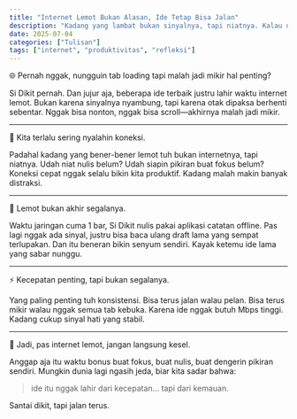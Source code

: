```yaml
---
title: "Internet Lemot Bukan Alasan, Ide Tetap Bisa Jalan"
description: "Kadang yang lambat bukan sinyalnya, tapi niatnya. Kalau udah mau mulai, bahkan loading pun bisa jadi waktu mikir."
date: 2025-07-04
categories: ["Tulisan"]
tags: ["internet", "produktivitas", "refleksi"]
---
```


🌐 Pernah nggak, nungguin tab loading tapi malah jadi mikir hal penting?

Si Dikit pernah. Dan jujur aja, beberapa ide terbaik justru lahir waktu internet lemot. Bukan karena sinyalnya nyambung, tapi karena otak dipaksa berhenti sebentar. Nggak bisa nonton, nggak bisa scroll—akhirnya malah jadi mikir.

---

🚫 Kita terlalu sering nyalahin koneksi.

Padahal kadang yang bener-bener lemot tuh bukan internetnya, tapi niatnya. Udah niat nulis belum? Udah siapin pikiran buat fokus belum? Koneksi cepat nggak selalu bikin kita produktif. Kadang malah makin banyak distraksi.

---

📶 Lemot bukan akhir segalanya.

Waktu jaringan cuma 1 bar, Si Dikit nulis pakai aplikasi catatan offline. Pas lagi nggak ada sinyal, justru bisa baca ulang draft lama yang sempat terlupakan. Dan itu beneran bikin senyum sendiri. Kayak ketemu ide lama yang sabar nunggu.

---

⚡ Kecepatan penting, tapi bukan segalanya.

Yang paling penting tuh konsistensi. Bisa terus jalan walau pelan. Bisa terus mikir walau nggak semua tab kebuka. Karena ide nggak butuh Mbps tinggi. Kadang cukup sinyal hati yang stabil.

---

🎯 Jadi, pas internet lemot, jangan langsung kesel.

Anggap aja itu waktu bonus buat fokus, buat nulis, buat dengerin pikiran sendiri. Mungkin dunia lagi ngasih jeda, biar kita sadar bahwa:

> ide itu nggak lahir dari kecepatan… tapi dari kemauan.

Santai dikit, tapi jalan terus.
